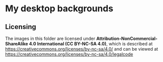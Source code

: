 # My desktop backgrounds

## Licensing
The images in this folder are licensed under **Attribution-NonCommercial-ShareAlike 4.0 International (CC BY-NC-SA 4.0)**, which is described at https://creativecommons.org/licenses/by-nc-sa/4.0/ and
can be viewed at https://creativecommons.org/licenses/by-nc-sa/4.0/legalcode
